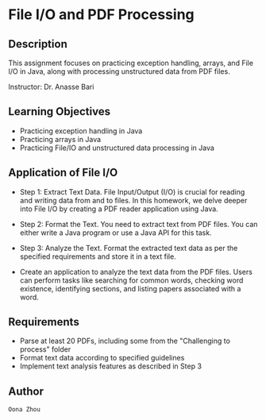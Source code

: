 # File I/O and PDF Processing

## Description

This assignment focuses on practicing exception handling, arrays, and File I/O in Java, along with processing unstructured data from PDF files. 

Instructor: Dr. Anasse Bari

## Learning Objectives

- Practicing exception handling in Java
- Practicing arrays in Java
- Practicing File/IO and unstructured data processing in Java

## Application of File I/O

- Step 1: Extract Text Data. File Input/Output (I/O) is crucial for reading and writing data from and to files. In this homework, we delve deeper into File I/O by creating a PDF reader application using Java.

- Step 2: Format the Text. You need to extract text from PDF files. You can either write a Java program or use a Java API for this task.

- Step 3: Analyze the Text. Format the extracted text data as per the specified requirements and store it in a text file.

- Create an application to analyze the text data from the PDF files. Users can perform tasks like searching for common words, checking word existence, identifying sections, and listing papers associated with a word.

## Requirements

- Parse at least 20 PDFs, including some from the "Challenging to process" folder
- Format text data according to specified guidelines
- Implement text analysis features as described in Step 3

## Author

    Oona Zhou
